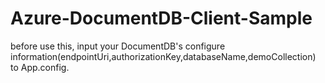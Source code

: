# Azure-DocumentDB-Client-Sample
before use this,
input your DocumentDB's configure information(endpointUri,authorizationKey,databaseName,demoCollection) to App.config.
